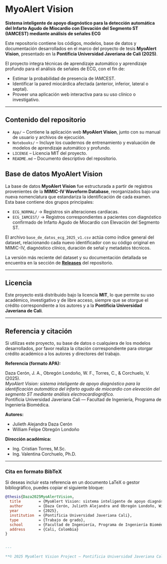 # MyoAlert Vision

**Sistema inteligente de apoyo diagnóstico para la detección automática del Infarto Agudo de Miocardio con Elevación del Segmento ST (IAMCEST) mediante análisis de señales ECG**

Este repositorio contiene los códigos, modelos, base de datos y documentación desarrollados en el marco del proyecto de tesis **MyoAlert Vision**, presentado en la **Pontificia Universidad Javeriana de Cali (2025)**.

El proyecto integra técnicas de aprendizaje automático y aprendizaje profundo para el análisis de señales de ECG, con el fin de:

- Estimar la probabilidad de presencia de IAMCEST.  
- Identificar la pared miocárdica afectada (anterior, inferior, lateral o septal).  
- Proveer una aplicación web interactiva para su uso clínico o investigativo.

---

## Contenido del repositorio

- `App/` – Contiene la aplicación web **MyoAlert Vision**, junto con su manual de usuario y archivos de ejecución.  
- `Notebooks/` – Incluye los cuadernos de entrenamiento y evaluación de modelos de aprendizaje automático y profundo.  
- `LICENSE` – Licencia MIT del proyecto.  
- `README.md` – Documento descriptivo del repositorio.

##  Base de datos MyoAlert Vision

La base de datos **MyoAlert Vision** fue estructurada a partir de registros provenientes de la **MIMIC-IV Waveform Database**, reorganizados bajo una nueva nomenclatura que estandariza la identificación de cada examen.  
Esta base contiene dos grupos principales:

- `ECG_NORMAL/` → Registros sin alteraciones cardíacas.  
- `ECG_IAMCEST/` → Registros correspondientes a pacientes con diagnóstico confirmado de Infarto Agudo de Miocardio con Elevación del Segmento ST.  

El archivo `base_de_datos_ecg_2025_v1.csv` actúa como índice general del dataset, relacionando cada nuevo identificador con su código original en MIMIC-IV, diagnóstico clínico, duración de señal y metadatos técnicos.

 La versión más reciente del dataset y su documentación detallada se encuentra en la sección de **[Releases](../../releases)** del repositorio.

---

##  Licencia

Este proyecto está distribuido bajo la licencia **MIT**, lo que permite su uso académico, investigativo y de libre acceso, siempre que se otorgue el crédito correspondiente a los autores y a la **Pontificia Universidad Javeriana de Cali**.

---
## Referencia y citación

Si utilizas este proyecto, su base de datos o cualquiera de los modelos desarrollados, por favor realiza la citación correspondiente para otorgar crédito académico a los autores y directores del trabajo.

**Referencia (formato APA):**

Daza Cerón, J. A., Obregón Londoño, W. F., Torres, C., & Corchuelo, V. (2025).  
*MyoAlert Vision: sistema inteligente de apoyo diagnóstico para la identificación automática del infarto agudo de miocardio con elevación del segmento ST mediante análisis electrocardiográfico.*  
Pontificia Universidad Javeriana Cali — Facultad de Ingeniería, Programa de Ingeniería Biomédica.

**Autores:**  
- Julieth Alejandra Daza Cerón  
- William Felipe Obregón Londoño  

**Dirección académica:**  
- Ing. Cristian Torres, M.Sc.  
- Ing. Valentina Corchuelo, Ph.D.  

---

### Cita en formato BibTeX

Si deseas incluir esta referencia en un documento LaTeX o gestor bibliográfico, puedes copiar el siguiente bloque:

```bibtex
@thesis{Daza2025MyoAlertVision,
  title        = {MyoAlert Vision: sistema inteligente de apoyo diagnóstico para la identificación automática del infarto agudo de miocardio con elevación del segmento ST mediante análisis electrocardiográfico},
  author       = {Daza Cerón, Julieth Alejandra and Obregón Londoño, William Felipe and Torres, Cristian and Corchuelo, Valentina},
  year         = {2025},
  institution  = {Pontificia Universidad Javeriana Cali},
  type         = {Trabajo de grado},
  school       = {Facultad de Ingeniería, Programa de Ingeniería Biomédica},
  address      = {Cali, Colombia}
}
  

---

**© 2025 MyoAlert Vision Project — Pontificia Universidad Javeriana Cali**
